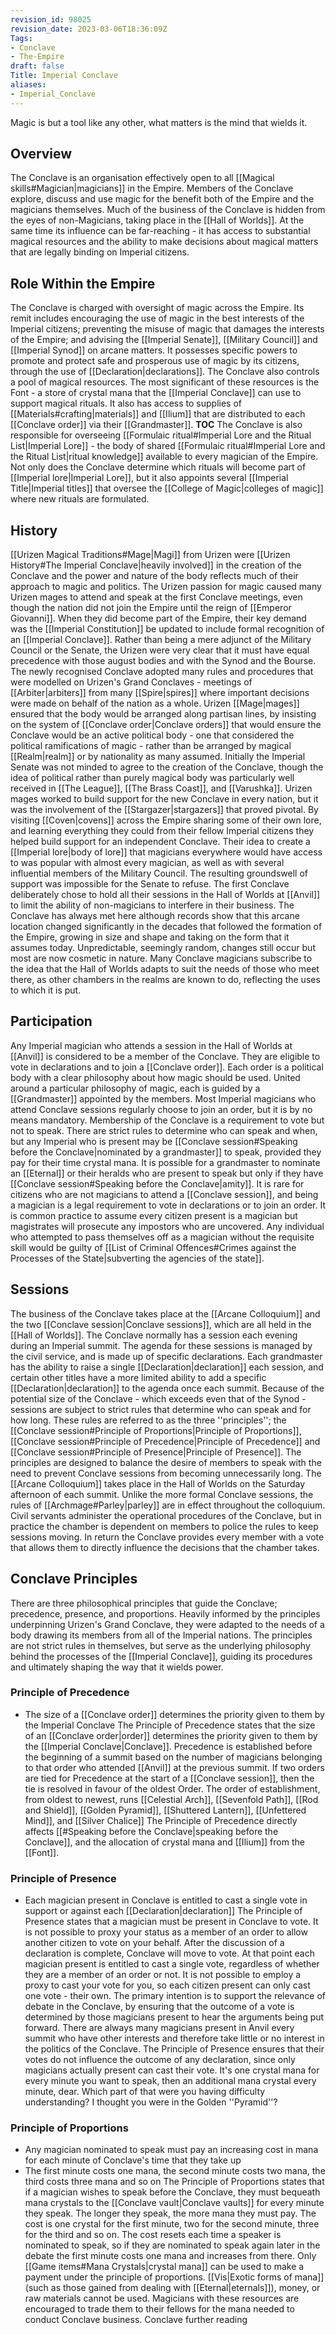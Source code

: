 ```yaml
---
revision_id: 98025
revision_date: 2023-03-06T18:36:09Z
Tags:
- Conclave
- The-Empire
draft: false
Title: Imperial Conclave
aliases:
- Imperial_Conclave
---
```

Magic is but a tool like any other, what matters is the mind that wields it.
## Overview
The Conclave is an organisation effectively open to all [[Magical skills#Magician|magicians]] in the Empire. Members of the Conclave explore, discuss and use magic for the benefit both of the Empire and the magicians themselves. Much of the business of the Conclave is hidden from the eyes of non-Magicians, taking place in the [[Hall of Worlds]]. At the same time its influence can be far-reaching - it has access to substantial magical resources and the ability to make decisions about magical matters that are legally binding on Imperial citizens.
## Role Within the Empire
The Conclave is charged with oversight of magic across the Empire. Its remit includes encouraging the use of magic in the best interests of the Imperial citizens; preventing the misuse of magic that damages the interests of the Empire; and advising the [[Imperial Senate]], [[Military Council]] and [[Imperial Synod]] on arcane matters.
It possesses specific powers to promote and protect safe and prosperous use of magic by its citizens, through the use of [[Declaration|declarations]]. The Conclave also controls a pool of magical resources. The most significant of these resources is the Font - a store of crystal mana that the [[Imperial Conclave]] can use to support magical rituals. It also has access to supplies of [[Materials#crafting|materials]] and [[Ilium]] that are distributed to each [[Conclave order]] via their [[Grandmaster]].
__TOC__
The Conclave is also responsible for overseeing [[Formulaic ritual#Imperial Lore and the Ritual List|Imperial Lore]] - the body of shared [[Formulaic ritual#Imperial Lore and the Ritual List|ritual knowledge]] available to every magician of the Empire. Not only does the Conclave determine which rituals will become part of [[Imperial lore|Imperial Lore]], but it also appoints several [[Imperial Title|Imperial titles]] that oversee the [[College of Magic|colleges of magic]] where new rituals are formulated.
## History
[[Urizen Magical Traditions#Mage|Magi]] from Urizen were [[Urizen History#The Imperial Conclave|heavily involved]] in the creation of the Conclave and the power and nature of the body reflects much of their approach to magic and politics. The Urizen passion for magic caused many Urizen mages to attend and speak at the first Conclave meetings, even though the nation did not join the Empire until the reign of [[Emperor Giovanni]]. When they did become part of the Empire, their key demand was the [[Imperial Constitution]] be updated to include formal recognition of an [[Imperial Conclave]]. Rather than being a mere adjunct of the Military Council or the Senate, the Urizen were very clear that it must have equal precedence with those august bodies and with the Synod and the Bourse. 
The newly recognised Conclave adopted many rules and procedures that were modelled on Urizen's Grand Conclaves - meetings of [[Arbiter|arbiters]] from many [[Spire|spires]] where important decisions were made on behalf of the nation as a whole. Urizen [[Mage|mages]] ensured that the body would be arranged along partisan lines, by insisting on the system of [[Conclave order|Conclave orders]] that would ensure the Conclave would be an active political body - one that considered the political ramifications of magic - rather than be arranged by magical [[Realm|realm]] or by nationality as many assumed.
Initially the Imperial Senate was not minded to agree to the creation of the Conclave, though the idea of political rather than purely magical body was particularly well received in [[The League]], [[The Brass Coast]], and [[Varushka]]. Urizen mages worked to build support for the new Conclave in every nation, but it was the involvement of the [[Stargazer|stargazers]] that proved pivotal. By visiting [[Coven|covens]] across the Empire sharing some of their own lore, and learning everything they could from their fellow Imperial citizens they helped build support for an independent Conclave. Their idea to create a [[Imperial lore|body of lore]] that magicians everywhere would have access to was popular with almost every magician, as well as with several influential members of the Military Council. The resulting groundswell of support was impossible for the Senate to refuse.
The first Conclave deliberately chose to hold all their sessions in the Hall of Worlds at [[Anvil]] to limit the ability of non-magicians to interfere in their business. The Conclave has always met here although records show that this arcane location changed significantly in the decades that followed the formation of the Empire, growing in size and shape and taking on the form that it assumes today. Unpredictable, seemingly random, changes still occur but most are now cosmetic in nature. Many Conclave magicians subscribe to the idea that the Hall of Worlds adapts to suit the needs of those who meet there, as other chambers in the realms are known to do, reflecting the uses to which it is put.
## Participation
Any Imperial magician who attends a session in the Hall of Worlds at [[Anvil]] is considered to be a member of the Conclave. They are eligible to vote in declarations and to join a [[Conclave order]]. Each order is a political body with a clear philosophy about how magic should be used. United around a particular philosophy of magic, each is guided by a [[Grandmaster]] appointed by the members. Most Imperial magicians who attend Conclave sessions regularly choose to join an order, but it is by no means mandatory.
Membership of the Conclave is a requirement to vote but not to speak. There are strict rules to determine who can speak and when, but any Imperial who is present may be [[Conclave session#Speaking before the Conclave|nominated by a grandmaster]] to speak, provided they pay for their time crystal mana. It is possible for a grandmaster to nominate an [[Eternal]] or their heralds who are present to speak but only if they have [[Conclave session#Speaking before the Conclave|amity]].
It is rare for citizens who are not magicians to attend a [[Conclave session]], and being a magician is a legal requirement to vote in declarations or to join an order. It is common practice to assume every citizen present is a magician but magistrates will prosecute any impostors who are uncovered. Any individual who attempted to pass themselves off as a magician without the requisite skill would be guilty of [[List of Criminal Offences#Crimes against the Processes of the State|subverting the agencies of the state]]. 
## Sessions
The business of the Conclave takes place at the [[Arcane Colloquium]] and the two [[Conclave session|Conclave sessions]], which are all held in the [[Hall of Worlds]]. The Conclave normally has a session each evening during an Imperial summit. The agenda for these sessions is managed by the civil service, and is made up of specific declarations. Each grandmaster has the ability to raise a single [[Declaration|declaration]] each session, and certain other titles have a more limited ability to add a specific [[Declaration|declaration]] to the agenda once each summit.
Because of the potential size of the Conclave - which exceeds even that of the Synod - sessions are subject to strict rules that determine who can speak and for how long. These rules are referred to as the three ''principles''; the [[Conclave session#Principle of Proportions|Principle of Proportions]], [[Conclave session#Principle of Precedence|Principle of Precedence]] and [[Conclave session#Principle of Presence|Principle of Presence]]. The principles are designed to balance the desire of members to speak with the need to prevent Conclave sessions from becoming unnecessarily long.
The [[Arcane Colloquium]] takes place in the Hall of Worlds on the Saturday afternoon of each summit. Unlike the more formal Conclave sessions, the rules of [[Archmage#Parley|parley]] are in effect throughout the colloquium.
Civil servants administer the operational procedures of the Conclave, but in practice the chamber is dependent on members to police the rules to keep sessions moving. In return the Conclave provides every member with a vote that allows them to directly influence the decisions that the chamber takes.
## Conclave Principles
There are three philosophical principles that guide the Conclave; precedence, presence, and proportions. Heavily informed by the principles underpinning Urizen's Grand Conclave, they were adapted to the needs of a body drawing its members from all of the Imperial nations. The principles are not strict rules in themselves, but serve as the underlying philosophy behind the processes of the [[Imperial Conclave]], guiding its procedures and ultimately shaping the way that it wields power.
### Principle of Precedence
* The size of a [[Conclave order]] determines the priority given to them by the Imperial Conclave
The Principle of Precedence states that the size of an [[Conclave order|order]] determines the priority given to them by the [[Imperial Conclave|Conclave]]. Precedence is established before the beginning of a summit based on the number of magicians belonging to that order who attended [[Anvil]] at the previous summit.
If two orders are tied for Precedence at the start of a [[Conclave session]], then the tie is resolved in favour of the oldest Order. The order of establishment, from oldest to newest, runs [[Celestial Arch]], [[Sevenfold Path]], [[Rod and Shield]], [[Golden Pyramid]], [[Shuttered Lantern]], [[Unfettered Mind]], and [[Silver Chalice]]
The Principle of Precedence directly affects [[#Speaking before the Conclave|speaking before the Conclave]], and the allocation of crystal mana and [[Ilium]] from the [[Font]].
### Principle of Presence
* Each magician present in Conclave is entitled to cast a single vote in support or against each [[Declaration|declaration]]
The Principle of Presence states that a magician must be present in Conclave to vote. It is not possible to proxy your status as a member of an order to allow another citizen to vote on your behalf. After the discussion of a declaration is complete, Conclave will move to vote. At that point each magician present is entitled to cast a single vote, regardless of whether they are a member of an order or not. It is not possible to employ a proxy to cast your vote for you, so each citizen present can only cast one vote - their own.
The primary intention is to support the relevance of debate in the Conclave, by ensuring that the outcome of a vote is determined by those magicians present to hear the arguments being put forward. There are always many magicians present in Anvil every summit who have other interests and therefore take little or no interest in the politics of the Conclave. The Principle of Presence ensures that their votes do not influence the outcome of any declaration, since only magicians actually present can cast their vote.
It's one crystal mana for every minute you want to speak, then an additional mana crystal every minute, dear. Which part of that were you having difficulty understanding? I thought you were in the Golden ''Pyramid''?
### Principle of Proportions
* Any magician nominated to speak must pay an increasing cost in mana for each minute of Conclave's time that they take up
* The first minute costs one mana, the second minute costs two mana, the third costs three mana and so on
The Principle of Proportions states that if a magician wishes to speak before the Conclave, they must bequeath mana crystals to the [[Conclave vault|Conclave vaults]] for every minute they speak. The longer they speak, the more mana they must pay. 
The cost is one crystal for the first minute, two for the second minute, three for the third and so on. The cost resets each time a speaker is nominated to speak, so if they are nominated to speak again later in the debate the first minute costs one mana and increases from there.
Only [[Game items#Mana Crystals|crystal mana]] can be used to make a payment under the principle of proportions. [[Vis|Exotic forms of mana]] (such as those gained from dealing with [[Eternal|eternals]]), money, or raw materials cannot be used. Magicians with these resources are encouraged to trade them to their fellows for the mana needed to conduct Conclave business.
Conclave further reading